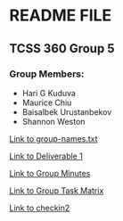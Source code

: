 # README FILE
## TCSS 360 Group 5
### Group Members:
- Hari G Kuduva
- Maurice Chiu
- Baisalbek Urustanbekov
- Shannon Weston


[Link to group-names.txt](https://github.com/sriharikuduva/checkin1/blob/master/group-names.txt)

[Link to Deliverable 1](https://github.com/sriharikuduva/checkin1/blob/master/Deliverable1/Master%20User%20Story%20-%20Deliverable%201.pdf)

[Link to Group Minutes](https://docs.google.com/document/d/1AW1vr8lJPKLV0_aBfhnQxpRyoLTxvaZr859NZHW2Wko/edit)

[Link to Group Task Matrix](https://docs.google.com/spreadsheets/d/1yuhCj5pR-rDOueMGsau_kcCr1FG8CLg-wd5gr36mmhM/edit#gid=0)

[Link to checkin2](https://github.com/sriharikuduva/checkin1/blob/master/CheckIn2/checkin2.pdf)
